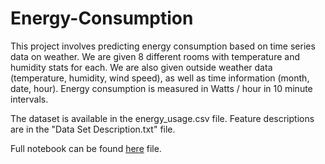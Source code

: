 # Energy-Consumption

This project involves predicting energy consumption based on time series data on weather. We are given 8 different rooms with temperature and humidity stats for each. We are also given outside weather data (temperature, humidity, wind speed), as well as time information (month, date, hour). Energy consumption is measured in Watts / hour in 10 minute intervals. 

The dataset is available in the energy_usage.csv file. Feature descriptions are in the "Data Set Description.txt" file. 

Full notebook can be found [here](https://nbviewer.jupyter.org/github/hjhuney/Energy-Consumption/blob/master/energy_usage_analysis.ipynb) file. 
